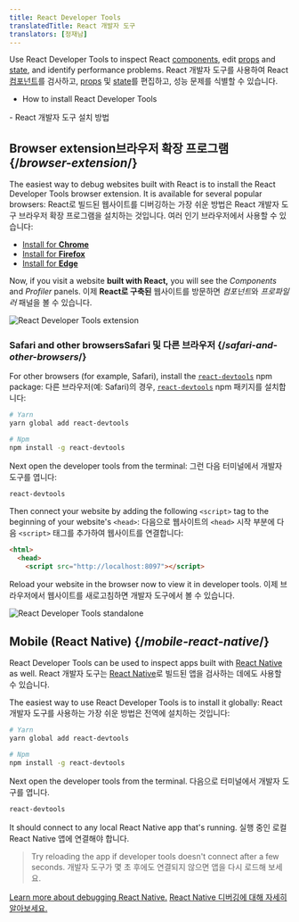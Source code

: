 ```yaml
---
title: React Developer Tools
translatedTitle: React 개발자 도구
translators: [정재남]
---
```


<Intro>

Use React Developer Tools to inspect React [components](/learn/your-first-component), edit [props](/learn/passing-props-to-a-component) and [state](/learn/state-a-components-memory), and identify performance problems.
<Trans>React 개발자 도구를 사용하여 React [컴포넌트](/learn/your-first-component)를 검사하고, [props](/learn/passing-props-to-a-component) 및 [state](/learn/state-a-components-memory)를 편집하고, 성능 문제를 식별할 수 있습니다.</Trans>
</Intro>

<YouWillLearn>

* How to install React Developer Tools

<TransBlock>
- React 개발자 도구 설치 방법
</TransBlock>
</YouWillLearn>

## Browser extension<Trans>브라우저 확장 프로그램</Trans> {/*browser-extension*/}

The easiest way to debug websites built with React is to install the React Developer Tools browser extension. It is available for several popular browsers:
<Trans>React로 빌드된 웹사이트를 디버깅하는 가장 쉬운 방법은 React 개발자 도구 브라우저 확장 프로그램을 설치하는 것입니다. 여러 인기 브라우저에서 사용할 수 있습니다:</Trans>

* [Install for **Chrome**](https://chrome.google.com/webstore/detail/react-developer-tools/fmkadmapgofadopljbjfkapdkoienihi?hl=en)
* [Install for **Firefox**](https://addons.mozilla.org/en-US/firefox/addon/react-devtools/)
* [Install for **Edge**](https://microsoftedge.microsoft.com/addons/detail/react-developer-tools/gpphkfbcpidddadnkolkpfckpihlkkil)

Now, if you visit a website **built with React,** you will see the _Components_ and _Profiler_ panels.
<Trans>이제 **React로 구축된** 웹사이트를 방문하면 *컴포넌트*와 *프로파일러* 패널을 볼 수 있습니다.</Trans>

![React Developer Tools extension](/images/docs/react-devtools-extension.png)

### Safari and other browsers<Trans>Safari 및 다른 브라우저</Trans> {/*safari-and-other-browsers*/}

For other browsers (for example, Safari), install the [`react-devtools`](https://www.npmjs.com/package/react-devtools) npm package:
<Trans>다른 브라우저(예: Safari)의 경우, [`react-devtools`](https://www.npmjs.com/package/react-devtools) npm 패키지를 설치합니다:</Trans>

```bash
# Yarn
yarn global add react-devtools

# Npm
npm install -g react-devtools
```

Next open the developer tools from the terminal:
<Trans>그런 다음 터미널에서 개발자 도구를 엽니다:</Trans>

```bash
react-devtools
```

Then connect your website by adding the following `<script>` tag to the beginning of your website's `<head>`:
<Trans>다음으로 웹사이트의 `<head>` 시작 부분에 다음 `<script>` 태그를 추가하여 웹사이트를 연결합니다:</Trans>

```html {3}
<html>
  <head>
    <script src="http://localhost:8097"></script>
```

Reload your website in the browser now to view it in developer tools.
<Trans>이제 브라우저에서 웹사이트를 새로고침하면 개발자 도구에서 볼 수 있습니다.</Trans>

![React Developer Tools standalone](/images/docs/react-devtools-standalone.png)

## Mobile (React Native) {/*mobile-react-native*/}
React Developer Tools can be used to inspect apps built with [React Native](https://reactnative.dev/) as well.
<Trans>React 개발자 도구는 [React Native](https://reactnative.dev/)로 빌드된 앱을 검사하는 데에도 사용할 수 있습니다.</Trans>

The easiest way to use React Developer Tools is to install it globally:
<Trans>React 개발자 도구를 사용하는 가장 쉬운 방법은 전역에 설치하는 것입니다:</Trans>

```bash
# Yarn
yarn global add react-devtools

# Npm
npm install -g react-devtools
```

Next open the developer tools from the terminal.
<Trans>다음으로 터미널에서 개발자 도구를 엽니다.</Trans>

```bash
react-devtools
```

It should connect to any local React Native app that's running.
<Trans>실행 중인 로컬 React Native 앱에 연결해야 합니다.</Trans>


> Try reloading the app if developer tools doesn't connect after a few seconds.
<Trans>개발자 도구가 몇 초 후에도 연결되지 않으면 앱을 다시 로드해 보세요.</Trans>

[Learn more about debugging React Native.](https://reactnative.dev/docs/debugging)
<Trans>[React Native 디버깅에 대해 자세히 알아보세요.](https://reactnative.dev/docs/debugging)</Trans>
